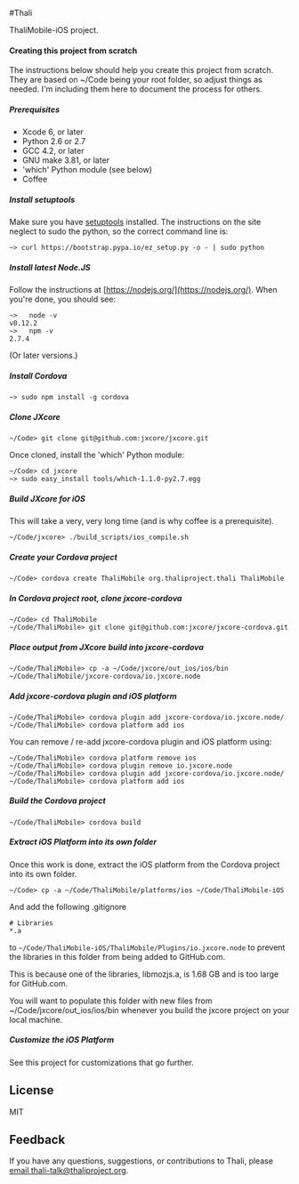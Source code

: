 #Thali

ThaliMobile-iOS project.

#### Creating this project from scratch
The instructions below should help you create this project from scratch. They are based 
on ~/Code being your root folder, so adjust things as needed. I'm including them here to
document the process for others. 

##### Prerequisites
* Xcode 6, or later
* Python 2.6 or 2.7
* GCC 4.2, or later
* GNU make 3.81, or later
* 'which' Python module (see below)
* Coffee

##### Install setuptools
Make sure you have [setuptools](https://pypi.python.org/pypi/setuptools) installed. The 
instructions on the site neglect to sudo the python, so the correct command line is:
```
~> curl https://bootstrap.pypa.io/ez_setup.py -o - | sudo python
```

##### Install latest Node.JS
Follow the instructions at [https://nodejs.org/](https://nodejs.org/). When you're done, you should see:
```
~>   node -v
v0.12.2
~>   npm -v
2.7.4
```
(Or later versions.)

##### Install Cordova
```
~> sudo npm install -g cordova
```

##### Clone JXcore
```
~/Code> git clone git@github.com:jxcore/jxcore.git
```
Once cloned, install the 'which' Python module:
```
~/Code> cd jxcore
~> sudo easy_install tools/which-1.1.0-py2.7.egg
```

##### Build JXcore for iOS
This will take a very, very long time (and is why coffee is a prerequisite).     
```
~/Code/jxcore> ./build_scripts/ios_compile.sh
```

##### Create your Cordova project
```
~/Code> cordova create ThaliMobile org.thaliproject.thali ThaliMobile
```

##### In Cordova project root, clone jxcore-cordova
```
~/Code> cd ThaliMobile
~/Code/ThaliMobile> git clone git@github.com:jxcore/jxcore-cordova.git
```

##### Place output from JXcore build into jxcore-cordova
```
~/Code/ThaliMobile> cp -a ~/Code/jxcore/out_ios/ios/bin ~/Code/ThaliMobile/jxcore-cordova/io.jxcore.node
```

##### Add jxcore-cordova plugin and iOS platform
```
~/Code/ThaliMobile> cordova plugin add jxcore-cordova/io.jxcore.node/
~/Code/ThaliMobile> cordova platform add ios
```
You can remove / re-add jxcore-cordova plugin and iOS platform using:
```
~/Code/ThaliMobile> cordova platform remove ios
~/Code/ThaliMobile> cordova plugin remove io.jxcore.node
~/Code/ThaliMobile> cordova plugin add jxcore-cordova/io.jxcore.node/
~/Code/ThaliMobile> cordova platform add ios
```

##### Build the Cordova project
```
~/Code/ThaliMobile> cordova build
```

##### Extract iOS Platform into its own folder
Once this work is done, extract the iOS platform from the Cordova project into its own folder.
```
~/Code> cp -a ~/Code/ThaliMobile/platforms/ios ~/Code/ThaliMobile-iOS
```

And add the following .gitignore
```
# Libraries
*.a
```

to `~/Code/ThaliMobile-iOS/ThaliMobile/Plugins/io.jxcore.node` to prevent the libraries in this folder from being added to GitHub.com.

This is because one of the libraries, libmozjs.a, is 1.68 GB and is too large for GitHub.com.

You will want to populate this folder with new files from ~/Code/jxcore/out_ios/ios/bin whenever you build the jxcore project on your
local machine.

##### Customize the iOS Platform
See this project for customizations that go further. 

License
-------
MIT

Feedback
--------
If you have any questions, suggestions, or contributions to Thali, please [email thali-talk@thaliproject.org](mailto:thali-talk@thaliproject.org).